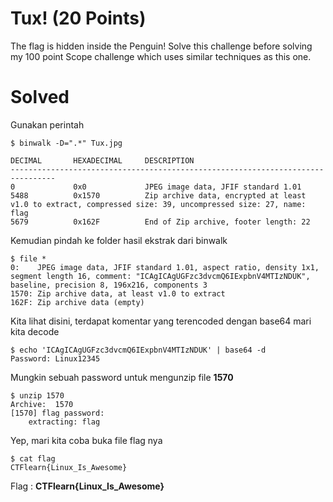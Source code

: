 # Tux! (20 Points)
The flag is hidden inside the Penguin! Solve this challenge before solving my 100 point Scope challenge which uses similar techniques as this one.
# Solved
Gunakan perintah
```
$ binwalk -D=".*" Tux.jpg

DECIMAL       HEXADECIMAL     DESCRIPTION
--------------------------------------------------------------------------------
0             0x0             JPEG image data, JFIF standard 1.01
5488          0x1570          Zip archive data, encrypted at least v1.0 to extract, compressed size: 39, uncompressed size: 27, name: flag
5679          0x162F          End of Zip archive, footer length: 22
```
Kemudian pindah ke folder hasil ekstrak dari binwalk
```
$ file *
0:    JPEG image data, JFIF standard 1.01, aspect ratio, density 1x1, segment length 16, comment: "ICAgICAgUGFzc3dvcmQ6IExpbnV4MTIzNDUK", baseline, precision 8, 196x216, components 3
1570: Zip archive data, at least v1.0 to extract
162F: Zip archive data (empty)
```
Kita lihat disini, terdapat komentar yang terencoded dengan base64 mari kita decode
```
$ echo 'ICAgICAgUGFzc3dvcmQ6IExpbnV4MTIzNDUK' | base64 -d
Password: Linux12345
```
Mungkin sebuah password untuk mengunzip file <b>1570</b>
```
$ unzip 1570
Archive:  1570
[1570] flag password:
    extracting: flag
```
Yep, mari kita coba buka file flag nya
```
$ cat flag
CTFlearn{Linux_Is_Awesome}
```
Flag : <b>CTFlearn{Linux_Is_Awesome}</b>